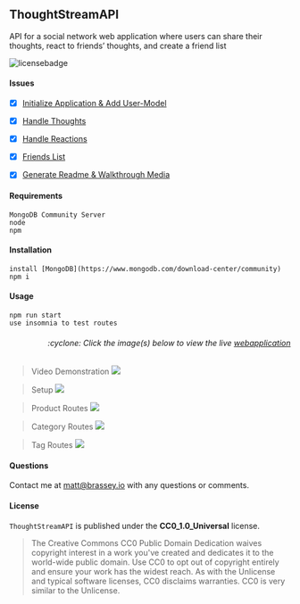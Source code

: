 ## ThoughtStreamAPI

API for a social network web application where users can share their thoughts, react to friends’ thoughts, and create a friend list

![licensebadge](https://img.shields.io/badge/license-CC0_1.0_Universal-blue)

#### Issues

- [x] [Initialize Application & Add User-Model](https://github.com/MBrassey/ThoughtStreamAPI/issues/1)
- [x] [Handle Thoughts](https://github.com/MBrassey/ThoughtStreamAPI/issues/2)
- [x] [Handle Reactions](https://github.com/MBrassey/ThoughtStreamAPI/issues/3)
- [x] [Friends List](https://github.com/MBrassey/ThoughtStreamAPI/issues/4)
- [x] [Generate Readme & Walkthrough Media](https://github.com/MBrassey/ThoughtStreamAPI/issues/5)


#### Requirements

    MongoDB Community Server
    node
    npm

#### Installation

    install [MongoDB](https://www.mongodb.com/download-center/community)
    npm i


#### Usage

    npm run start
    use insomnia to test routes

<h6><p align="right">:cyclone: Click the image(s) below to view the live <a id="Screenshots" href="https://ThoughtStreamAPI-mbrassey.herokuapp.com/api/categories">webapplication</a></p></h6>

> Video Demonstration
> [<img src="img/VideoPreview.png">](https://youtu.be/O3bJ6Sk2tvE)

> Setup
> [<img src="img/Preview.gif">](https://ThoughtStreamAPI-mbrassey.herokuapp.com/api/categories)

> Product Routes
> [<img src="img/Preview1.gif">](https://ThoughtStreamAPI-mbrassey.herokuapp.com/api/categories)

> Category Routes
> [<img src="img/Preview2.gif">](https://ThoughtStreamAPI-mbrassey.herokuapp.com/api/categories)

> Tag Routes
> [<img src="img/Preview3.gif">](https://ThoughtStreamAPI-mbrassey.herokuapp.com/api/categories)

#### Questions

Contact me at [matt@brassey.io](mailto:matt@brassey.io) with any questions or comments.

#### License

`ThoughtStreamAPI` is published under the **CC0_1.0_Universal** license.

> The Creative Commons CC0 Public Domain Dedication waives copyright interest in a work you've created and dedicates it to the world-wide public domain. Use CC0 to opt out of copyright entirely and ensure your work has the widest reach. As with the Unlicense and typical software licenses, CC0 disclaims warranties. CC0 is very similar to the Unlicense.

